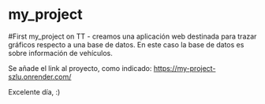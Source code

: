 # my_project
#First my_project on TT - creamos una aplicación web destinada para trazar gráficos respecto a una base de datos. En este caso la base de datos es sobre información de vehículos.

Se añade el link al proyecto, como indicado: https://my-project-szlu.onrender.com/

Excelente día,
:)
